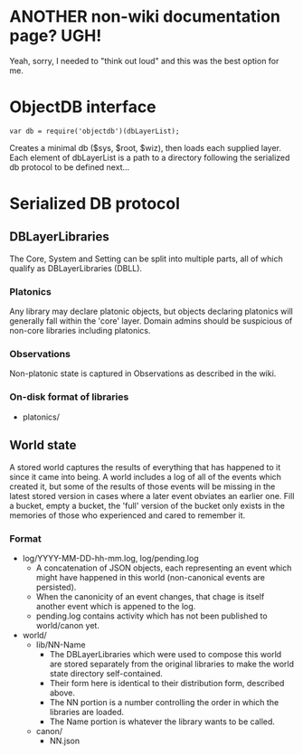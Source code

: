 # ANOTHER non-wiki documentation page? UGH!

Yeah, sorry, I needed to "think out loud" and this was the best option for me.

# ObjectDB interface

    var db = require('objectdb')(dbLayerList);

Creates a minimal db ($sys, $root, $wiz), then loads each supplied layer. Each
element of dbLayerList is a path to a directory following the serialized db
protocol to be defined next...

# Serialized DB protocol

## DBLayerLibraries

The Core, System and Setting can be split into multiple parts, all of which
qualify as DBLayerLibraries (DBLL).

### Platonics

Any library may declare platonic objects, but objects declaring platonics will generally fall within the 'core' layer. Domain admins should be suspicious of non-core libraries including platonics.

### Observations

Non-platonic state is captured in Observations as described in the wiki.

### On-disk format of libraries

 * platonics/

## World state

A stored world captures the results of everything that has happened to it
since it came into being. A world includes a log of all of the events which
created it, but some of the results of those events will be missing in the
latest stored version in cases where a later event obviates an earlier one.
Fill a bucket, empty a bucket, the 'full' version of the bucket only exists in
the memories of those who experienced and cared to remember it.

### Format

  * log/YYYY-MM-DD-hh-mm.log, log/pending.log
    * A concatenation of JSON objects, each representing an event which might have happened in this world (non-canonical events are persisted).
    * When the canonicity of an event changes, that chage is itself another event which is appened to the log.
    * pending.log contains activity which has not been published to world/canon yet.
  * world/
    * lib/NN-Name
      * The DBLayerLibraries which were used to compose this world are stored separately from the original libraries to make the world state directory self-contained.
      * Their form here is identical to their distribution form, described above.
      * The NN portion is a number controlling the order in which the libraries are loaded.
      * The Name portion is whatever the library wants to be called.
    * canon/
      * NN.json
 
 
